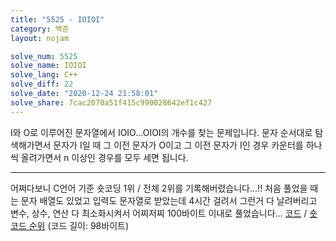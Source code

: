 ```yaml
---
title: "5525 - IOIOI"
category: 백준
layout: nojam

solve_num: 5525
solve_name: IOIOI
solve_lang: C++
solve_diff: 22
solve_date: "2020-12-24 21:58:01"
solve_share: 7cac2070a51f415c990028642ef1c427
---
```


I와 O로 이루어진 문자열에서 IOIO...OIOI의 개수를 찾는 문제입니다. 문자 순서대로 탐색해가면서 문자가 I일 때 그 이전 문자가 O이고 그 이전 문자가 I인 경우 카운터를 하나씩 올려가면서 n 이상인 경우를 모두 세면 됩니다.

---

어쩌다보니 C언어 기준 숏코딩 1위 / 전체 2위를 기록해버렸습니다...!! 처음 풀었을 때는 문자 배열도 있었고 입력도 문자열로 받았는데 4시간 걸려서 그런거 다 날려버리고 변수, 상수, 연산 다 최소화시켜서 어찌저찌 100바이트 이내로 풀었습니다... [코드](http://boj.kr/7ded1b42ac854631836f277f57049d82) / [숏코드 순위](https://www.acmicpc.net/short/status/5525) (코드 길이: 98바이트)
